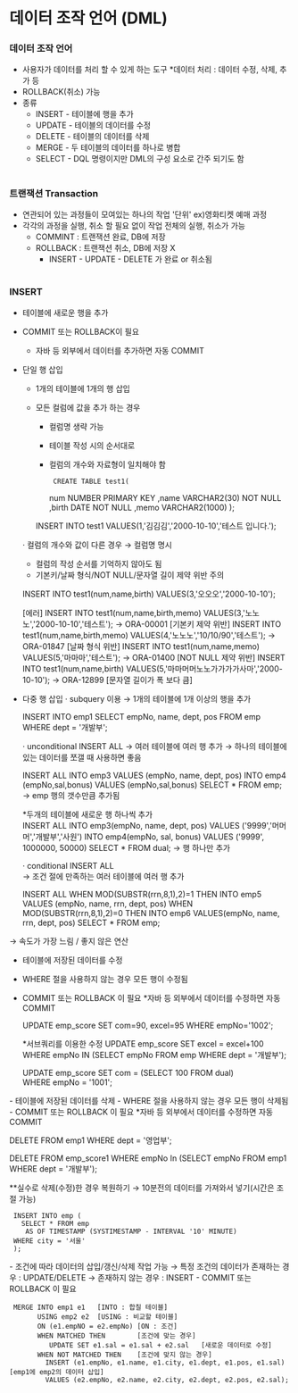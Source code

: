 # 데이터 조작 언어 (DML)

### 데이터 조작 언어
 - 사용자가 데이터를 처리 할 수 있게 하는 도구 
   *데이터 처리 : 데이터 수정, 삭제, 추가 등 
 - ROLLBACK(취소) 가능
 - 종류    
   - INSERT - 테이블에 행을 추가 
   - UPDATE - 테이블의 데이터를 수정 
   - DELETE - 테이블의 데이터를 삭제 
   - MERGE  - 두 테이블의 데이터를 하나로 병합
   - SELECT - DQL 명령이지만 DML의 구성 요소로 간주 되기도 함 
#
### 트랜잭션 Transaction 
 - 연관되어 있는 과정들이 모여있는 하나의 작업 '단위' ex)영화티켓 예매 과정 
 - 각각의 과정을 실행, 취소 할 필요 없이 작업 전체의 실행, 취소가 가능 
   - COMMINT  : 트랜잭션 완료, DB에 저장
   - ROLLBACK : 트랜잭션 취소, DB에 저장 X    
     * INSERT - UPDATE - DELETE 가 완료 or 취소됨  
#
### INSERT 
 - 테이블에 새로운 행을 추가 
 - COMMIT 또는 ROLLBACK이 필요    
   * 자바 등 외부에서 데이터를 추가하면 자동 COMMIT
 - 단일 행 삽입  
   - 1개의 테이블에 1개의 행 삽입    
   - 모든 컬럼에 값을 추가 하는 경우 
      - 컬럼명 생략 가능 
      - 테이블 작성 시의 순서대로
      - 컬럼의 개수와 자료형이 일치해야 함 
	 
	         CREATE TABLE test1(
		num NUMBER PRIMARY KEY 
		,name VARCHAR2(30) NOT NULL
		,birth DATE NOT NULL 
		,memo VARCHAR2(1000)
	    );
	 
	 INSERT INTO test1 VALUES(1,'김김김','2000-10-10','테스트 입니다.');	 
	 
   · 컬럼의 개수와 값이 다른 경우 → 컬럼명 명시 
     - 컬럼의 작성 순서를 기억하지 않아도 됨 
	 - 기본키/날짜 형식/NOT NULL/문자열 길이 제약 위반 주의 
	 
	 INSERT INTO test1(num,name,birth) VALUES(3,'오오오','2000-10-10');
	 
	 [에러] 
	 INSERT INTO test1(num,name,birth,memo) VALUES(3,'노노노','2000-10-10','테스트');
	  → ORA-00001 [기본키 제약 위반]
	 INSERT INTO test1(num,name,birth,memo) VALUES(4,'노노노','10/10/90','테스트');
	  → ORA-01847 [날짜 형식 위반]
	 INSERT INTO test1(num,name,memo) VALUES(5,'마마마','테스트');
	  → ORA-01400 [NOT NULL 제약 위반]
	 INSERT INTO test1(num,name,birth) VALUES(5,'마마머머노노가가가가사마','2000-10-10');
	  → ORA-12899 [문자열 길이가 폭 보다 큼]
	 
  - 다중 행 삽입 
    · subquery 이용 → 1개의 테이블에 1개 이상의 행을 추가

	 INSERT INTO emp1 
		SELECT empNo, name, dept, pos FROM emp 
		WHERE dept = '개발부';	
	
	· unconditional INSERT ALL
	  → 여러 테이블에 여러 행 추가 
	  → 하나의 테이블에 있는 데이터를 쪼갤 때 사용하면 좋음  
	  
	 INSERT ALL 
		INTO emp3 VALUES (empNo, name, dept, pos) 
		INTO emp4 (empNo,sal,bonus) VALUES (empNo,sal,bonus)
     SELECT * FROM emp; 
	   → emp 행의 갯수만큼 추가됨
	 
     *두개의 테이블에 새로운 행 하나씩 추가  	 
	  INSERT ALL
	 	INTO emp3(empNo, name, dept, pos) VALUES ('9999','머머머','개발부','사원')
	 	INTO emp4(empNo, sal, bonus) VALUES ('9999', 1000000, 50000)
	  SELECT * FROM dual; 
	   → 행 하나만 추가 
	  
	· conditional INSERT ALL  
	  → 조건 절에 만족하는 여러 테이블에 여러 행 추가 
	  
	  INSERT ALL 
		WHEN MOD(SUBSTR(rrn,8,1),2)=1 THEN 
		  INTO emp5 VALUES (empNo, name, rrn, dept, pos)
		WHEN MOD(SUBSTR(rrn,8,1),2)=0 THEN 
          INTO emp6 VALUES(empNo, name, rrn, dept, pos) 
	  SELECT * FROM emp;
	  
<UPDATE> → 속도가 가장 느림 / 좋지 않은 연산 
 - 테이블에 저장된 데이터를 수정
 - WHERE 절을 사용하지 않는 경우 모든 행이 수정됨 
 - COMMIT 또는 ROLLBACK 이 필요
   *자바 등 외부에서 데이터를 수정하면 자동 COMMIT
   
   UPDATE emp_score SET com=90, excel=95
     WHERE empNo='1002';
 
	*서브쿼리를 이용한 수정
 	 UPDATE emp_score SET excel = excel+100 
       WHERE empNo IN (SELECT empNo FROM emp WHERE dept = '개발부'); 
	
	 UPDATE emp_score SET com = (SELECT 100 FROM dual)    
	   WHERE empNo = '1001';	

<DELETE> 
 - 테이블에 저장된 데이터를 삭제 
 - WHERE 절을 사용하지 않는 경우 모든 행이 삭제됨 
 - COMMIT 또는 ROLLBACK 이 필요
   *자바 등 외부에서 데이터를 수정하면 자동 COMMIT  
   
   DELETE FROM emp1 WHERE dept = '영업부';
   
   DELETE FROM emp_score1 
    WHERE empNo In (SELECT empNo FROM emp1 WHERE dept = '개발부');
   
   **실수로 삭제(수정)한 경우 복원하기 
     → 10분전의 데이터를 가져와서 넣기(시간은 조절 가능) 
	 
     INSERT INTO emp ( 
	   SELECT * FROM emp 
	    AS OF TIMESTAMP (SYSTIMESTAMP - INTERVAL '10' MINUTE)
     WHERE city = '서울'
     );  
  
<MERGE> 
 - 조건에 따라 데이터의 삽입/갱신/삭제 작업 가능 
   → 특정 조건의 데이터가 존재하는 경우 : UPDATE/DELETE
   → 존재하지 않는 경우 : INSERT 
 - COMMIT 또는 ROLLBACK 이 필요	 
 
	 MERGE INTO emp1 e1   [INTO : 합칠 테이블] 
		   USING emp2 e2  [USING : 비교할 테이블]
		   ON (e1.empNO = e2.empNo) [ON : 조건]
		   WHEN MATCHED THEN        [조건에 맞는 경우]
		 	  UPDATE SET e1.sal = e1.sal + e2.sal   [새로운 데이터로 수정]
		   WHEN NOT MATCHED THEN    [조건에 맞지 않는 경우] 
			 INSERT (e1.empNo, e1.name, e1.city, e1.dept, e1.pos, e1.sal) [emp1에 emp2의 데이터 삽입]
			 VALUES (e2.empNo, e2.name, e2.city, e2.dept, e2.pos, e2.sal);
	 
	 

